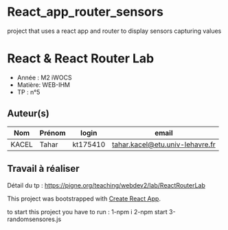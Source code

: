# React_app_router_sensors
project that uses a react app and router to display sensors capturing values
# React & React Router Lab

- Année : M2 iWOCS
- Matière: WEB-IHM
- TP : n°5

## Auteur(s)

|Nom|Prénom|login|email|
|--|--|--|--|
| KACEL | Tahar | kt175410 | tahar.kacel@etu.univ-lehavre.fr|

## Travail à réaliser

Détail du tp : <https://pigne.org/teaching/webdev2/lab/ReactRouterLab>

This project was bootstrapped with [Create React App](https://github.com/facebook/create-react-app).

to start this project you have to run : 
1-npm i
2-npm start
3-randomsensores.js
